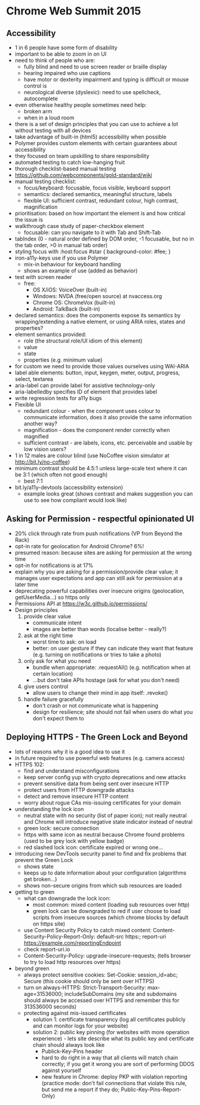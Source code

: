 # Chrome Web Summit 2015

## Accessibility
* 1 in 6 people have some form of disability
* important to be able to zoom in on UI
* need to think of people who are:
	* fully blind and need to use screen reader or braille display
	* hearing impaired who use captions
	* have motor or dexterity impairment and typing is difficult or mouse control is
	* neurological diverse (dyslexic): need to use spellcheck, autocomplete
* even otherwise healthy people sometimes need help:
	* broken arm
	* when in a loud room
* there is a set of design principles that you can use to achieve a lot without testing with all devices
* take advantage of built-in (html5) accessibility when possible
* Polymer provides custom elements with certain guarantees about accessibility
* they focused on team upskilling to share responsibility
* automated testing to catch low-hanging fruit
* thorough checklist-based manual testing
* https://github.com/webcomponents/gold-standard/wiki
* manual testing checklist:
	* focus/keyboard: focusable, focus visible, keyboard support
	* semantics: declared semantics, meaningful structure, labels
	* flexible UI: sufficient contrast, redundant colour, high contrast, magnification
* prioritisation: based on how important the element is and how critical the issue is
* walkthrough case study of paper-checkbox element
	* focusable: can you navigate to it with Tab and Shift-Tab
* tabIndex (0 - natural order defined by DOM order, -1 focusable, but no in the tab order, >0 in manual tab order)
* styling focus with :host:focus #star { background-color: #fee; }
* iron-a11y-keys use if you use Polymer
	* mix-in behaviour for keyboard handling
	* shows an example of use (added as behavior)
* test with screen reader
	* free:
		* OS X/iOS: VoiceOver (built-in)
		* Windows: NVDA (free/open source) at nvaccess.org
		* Chrome OS: ChromeVox (built-in)
		* Android: TalkBack (built-in)
* declared semantics: does the components expose its semantics by wrapping/extending a native element, or using ARIA roles, states and properties?
* element semantics provided:
	* role (the structural role/UI idiom of this element)
	* value
	* state
	* properties (e.g. minimum value)
* for custom we need to provide those values ourselves using WAI-ARIA
* label able elements: button, input, keygen, meter, output, progress, select, textarea
* aria-label can provide label for assistive technology-only
* aria-labelledby specifies ID of element that provides label
* write regression tests for a11y bugs
* Flexible UI
	* redundant colour - when the component uses colour to communicate information, does it also provide the same information another way?
	* magnification - does the component render correctly when magnified
	* sufficient contrast - are labels, icons, etc. perceivable and usable by low vision users?
* 1 in 12 males are colour blind (use NoCoffee vision simulator at http://bit.ly/no-coffee)
* minimum contrast should be 4.5:1 unless large-scale text where it can be 3:1 (which often not good enough)
	* best 7:1
* bit.ly/a11y-devtools (accessibility extension)
	* example looks great (shows contrast and makes suggestion you can use to see how compliant would look like)


## Asking for Permission - respectful opinionated UI
* 20% click through rate from push notifications (VP from Beyond the Rack)
* opt-in rate for geolocation for Android Chrome? 6%!
* presumed reason: because sites are asking for permission at the wrong time
* opt-in for notifications is at 17%
* explain why you are asking for a permission/provide clear value; it manages user expectations and app can still ask for permission at a later time
* deprecating powerful capabilities over insecure origins (geolocation, getUserMedia...) so https only
* Permissions API at https://w3c.github.io/permissions/
* Design principles
	1. provide clear value
		* communicate intent
		* images are better than words (localise better - really?)
	1. ask at the right time
		* worst time to ask: on load
		* better: on user gesture if they can indicate they want that feature (e.g. turning on notifications or tries to take a photo)
	1. only ask for what you need
		* bundle when appropriate: .requestAll() (e.g. notification when at certain location)
		* ...but don't take APIs hostage (ask for what you don't need)
	1. give users control
		* allow users to change their mind in app itself: .revoke()
	1. handle failure gracefully
		* don't crash or not communicate what is happening
		* design for resilience; site should not fail when users do what you don't expect them to


## Deploying HTTPS - The Green Lock and Beyond
* lots of reasons why it is a good idea to use it
* in future required to use powerful web features (e.g. camera access)
* HTTPS 102:
	* find and understand misconfigurations
	* keep server config yup with crypto deprecations and new attacks
	* prevent sensitive data from being sent over insecure HTTP
	* protect users from HTTP downgrade attacks
	* detect and remove insecure HTTP content
	* worry about rogue CAs mis-issuing certificates for your domain
* understanding the lock icon
	* neutral state with no security (list of paper icon); not really neutral and Chrome will introduce negative state indicator instead of neutral
	* green lock: secure connection
	* https with same icon as neutral because Chrome found problems (used to be grey lock with yellow badge)
	* red slashed lock icon: certificate expired or wrong one...
* introducing new DevTools security panel to find and fix problems that prevent the Green Lock
	* shows state
	* keeps up to date information about your configuration (algorithms get broken...)
	* shows non-secure origins from which sub resources are loaded
* getting to green
	* what can downgrade the lock icon:
		* most common: mixed content (loading sub resources over http)
		* green lock can be downgraded to red if user choose to load scripts from insecure sources (which chrome blocks by default on https site)
	* use Content Security Policy to catch mixed content: Content-Security-Policy-Report-Only: default-src https:; report-uri https://example.com/reportingEndpoint
	* check report-uri.io
	* Content-Security-Policy: upgrade-insecure-requests; (tells browser to try to load http resources over https)
* beyond green
	* always protect sensitive cookies: Set-Cookie: session_id=abc; Secure (this cookie should only be sent over HTTPS)
	* turn on always-HTTPS: Strict-Transport-Security: max-age=31536000; includeSubDomains (my site and subdomains should always be accessed over HTTPS and remember this for 313536000 seconds)
	* protecting against mis-issued certificates
		* solution 1: certificate transparency (log all certificates publicly and can monitor logs for your website)
		* solution 2: public key pinning (for websites with more operation experience) - lets site describe what its public key and certificate chain should always look like
			* Publick-Key-Pins header
			* hard to do right in a way that all clients will match chain correctly; if you get it wrong you are sort of performing DDOS against yourself
			* new feature in Chrome: deploy PKP with violation reporting (practice mode: don't fail connections that violate this rule, but send me a report if they do; Public-Key-Pins-Report-Only)
